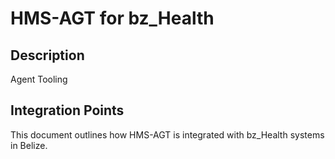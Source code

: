 # HMS-AGT for bz_Health

## Description

Agent Tooling

## Integration Points

This document outlines how HMS-AGT is integrated with bz_Health systems in Belize.
